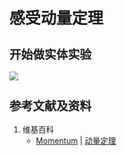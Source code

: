 # 感受动量定理

## 开始做实体实验

![](/images/力学/动量与动量守恒/感受动量定理/1a1.jpg)

## 参考文献及资料

1. 维基百科
	- [Momentum](https://en.wikipedia.org/wiki/Momentum) | [动量定理](https://zh.wikipedia.org/wiki/动量#定理)
